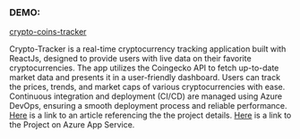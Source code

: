 <h3>DEMO:</h3>
<p><a href='https://crypto-coins-tracker.vercel.app/'>crypto-coins-tracker</a></p>
<p>Crypto-Tracker is a real-time cryptocurrency tracking application built with ReactJs, designed to provide users with live data on their favorite cryptocurrencies.
The app utilizes the Coingecko API to fetch up-to-date market data and presents it in a user-friendly dashboard.
Users can track the prices, trends, and market caps of various cryptocurrencies with ease.
Continuous integration and deployment (CI/CD) are managed using Azure DevOps, ensuring a smooth deployment process and reliable performance.
<a href="https://medium.com/@akandeoluwanifemi/crypto-tracker-reactapp-deployed-with-azure-devops-ci-cd-pipeline-1921960ca0f">Here</a> is a link to an article referencing the the project details. <a href='https://kalonwebapp.azurewebsites.net/'>Here</a> is a link to the Project on Azure App Service.
</p>


 
 
